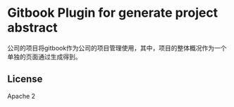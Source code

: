 Gitbook Plugin for generate project abstract
==============

公司的项目将gitbook作为公司的项目管理使用，其中，项目的整体概况作为一个单独的页面通过生成得到。

## License

Apache 2
